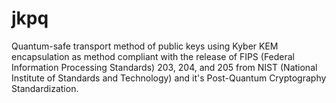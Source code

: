 # jkpq
Quantum-safe transport method of public keys using Kyber KEM encapsulation as method compliant with the release of FIPS (Federal Information Processing Standards) 203, 204, and 205 from NIST (National Institute of Standards and Technology) and it's Post-Quantum Cryptography Standardization. 
